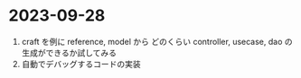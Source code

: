 # 2023-09-28

1. craft を例に reference, model から どのくらい controller, usecase, dao の生成ができるか試してみる
2. 自動でデバッグするコードの実装
